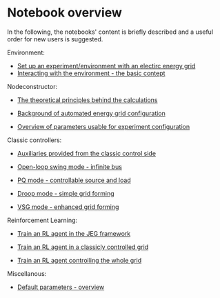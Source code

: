 # Notebook overview

In the following, the notebooks' content is briefly described and a useful order for new users is suggested.  

Environment:
* [Set up an experiment/environment with an electirc energy grid](https://github.com/upb-lea/JuliaElectricGrid.jl/blob/main/examples/notebooks/Env_Create_DEMO.ipynb)
* [Interacting with the environment - the basic contept](https://github.com/upb-lea/JuliaElectricGrid.jl/blob/main/examples/notebooks/Env_Interaction_DEMO.ipynb)

Nodeconstructor:
* [The theoretical principles behind the calculations](https://github.com/upb-lea/JuliaElectricGrid.jl/blob/main/examples/notebooks/NodeConstructor_Theory_DEMO.ipynb)
* [Background of automated energy grid configuration](https://github.com/upb-lea/JuliaElectricGrid.jl/blob/main/examples/notebooks/NodeConstructor_Application_DEMO.ipynb)

* [Overview of parameters usable for experiment configuration](https://github.com/upb-lea/JuliaElectricGrid.jl/blob/main/examples/notebooks/Default_Parameters.ipynb)

Classic controllers:
* [Auxiliaries provided from the classic control side](https://github.com/upb-lea/JuliaElectricGrid.jl/blob/main/examples/notebooks/1_Auxiliaries_OU_process.ipynb)

* [Open-loop swing mode - infinite bus](https://github.com/upb-lea/JuliaElectricGrid.jl/blob/main/examples/notebooks/RL_Complex_DEMO.ipynb)

* [PQ mode - controllable source and load](https://github.com/upb-lea/JuliaElectricGrid.jl/blob/main/examples/notebooks/2_Classical_Controllers_PQ.ipynb)

* [Droop mode - simple grid forming](https://github.com/upb-lea/JuliaElectricGrid.jl/blob/main/examples/notebooks/3_Classical_Controllers_Droop.ipynb)

* [VSG mode - enhanced grid forming](https://github.com/upb-lea/JuliaElectricGrid.jl/blob/main/examples/notebooks/4_Classical_Controllers_VSG.ipynb)

Reinforcement Learning:
* [Train an RL agent in the JEG framework](https://github.com/upb-lea/JuliaElectricGrid.jl/blob/main/examples/notebooks/NodeConstructor_Theory_DEMO.ipynb)

* [Train an RL agent in a classicly controlled grid](https://github.com/upb-lea/JuliaElectricGrid.jl/blob/main/examples/notebooks/RL_Classical_Controllers_Merge_DEMO.ipynb)

* [Train an RL agent controlling the whole grid](https://github.com/upb-lea/JuliaElectricGrid.jl/blob/main/examples/notebooks/RL_Complex_DEMO.ipynb)


Miscellanous:
* [Default parameters - overview](https://github.com/upb-lea/JuliaElectricGrid.jl/blob/develop/examples/notebooks/Default_Parameters.ipynb)